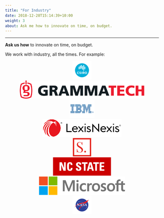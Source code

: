 ```yaml
---
title: "For Industry"
date: 2018-12-28T15:14:39+10:00
weight: 3
about: Ask me how to innovate on time, on budget.  
---
```


<div id="For Industry" class="w3-container city" style="display: block;">
<hr>
 <b>Ask us how</b>
 to innovate on time, on budget.

<p>We work with industry, all the times. 
 For example:

<center>
<img height="60px" src="/images/logo/csiro.jpeg">
<br><img height="60px" src="/images/logo/grammatech.png">
<br><img height="60px" src="/images/logo/ibm.png">
<br><img height="60px" src="/images/logo/lexisnexis.png">
<br><img height="60px" src="/images/logo/logo-mobile.svg">
<br><img height="60px" src="/images/logo/logo.svg">
<br><img height="60px" src="/images/logo/msoft.png">
<br><img height="60px" src="/images/logo/nasa.png">
</center>
</div>

